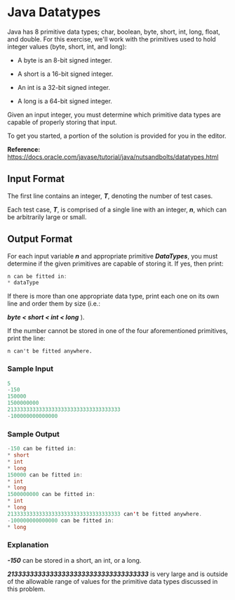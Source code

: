 # Java Datatypes

Java has 8 primitive data types; char, boolean, byte, short, int, long, float, and double. For this exercise, we'll work with the primitives used to hold integer values (byte, short, int, and long):

* A byte is an 8-bit signed integer.

* A short is a 16-bit signed integer.

* An int is a 32-bit signed integer.

* A long is a 64-bit signed integer.

Given an input integer, you must determine which primitive data types are capable of properly storing that input.

To get you started, a portion of the solution is provided for you in the editor.

**Reference:** https://docs.oracle.com/javase/tutorial/java/nutsandbolts/datatypes.html

## Input Format

The first line contains an integer, ***T***, denoting the number of test cases.

Each test case, ***T***, is comprised of a single line with an integer, ***n***, which can be arbitrarily large or small.

## Output Format

For each input variable ***n*** and appropriate primitive ***DataTypes***, you must determine if the given primitives are capable of storing it. If yes, then print:

```java
n can be fitted in:
* dataType
```
If there is more than one appropriate data type, print each one on its own line and order them by size (i.e.: 

***byte < short < int < long*** ).

If the number cannot be stored in one of the four aforementioned primitives, print the line:
```
n can't be fitted anywhere.
```
### Sample Input
```java
5
-150
150000
1500000000
213333333333333333333333333333333333
-100000000000000
```
### Sample Output
```java
-150 can be fitted in:
* short
* int
* long
150000 can be fitted in:
* int
* long
1500000000 can be fitted in:
* int
* long
213333333333333333333333333333333333 can't be fitted anywhere.
-100000000000000 can be fitted in:
* long
```
### Explanation

 ***-150*** can be stored in a short, an int, or a long.

 ***213333333333333333333333333333333333*** is very large and is outside of the allowable range of values for the primitive data types discussed in this problem.